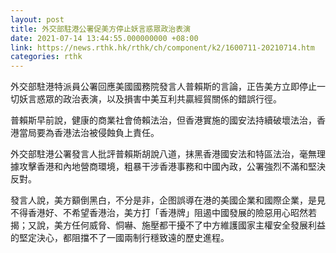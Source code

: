 ```yaml
---
layout: post
title: 外交部駐港公署促美方停止妖言惑眾政治表演
date: 2021-07-14 13:44:55.000000000 +08:00
link: https://news.rthk.hk/rthk/ch/component/k2/1600711-20210714.htm
categories: rthk
---
```


外交部駐港特派員公署回應美國國務院發言人普賴斯的言論，正告美方立即停止一切妖言惑眾的政治表演，以及損害中美互利共贏經貿關係的錯誤行徑。

普賴斯早前說，健康的商業社會倚賴法治，但香港實施的國安法持續破壞法治，香港當局要為香港法治被侵蝕負上責任。

外交部駐港公署發言人批評普賴斯胡說八道，抹黑香港國安法和特區法治，毫無理據攻擊香港和內地營商環境，粗暴干涉香港事務和中國內政，公署強烈不滿和堅決反對。

發言人說，美方顮倒黑白，不分是非，企图誤導在港的美國企業和國際企業，是見不得香港好、不希望香港治，美方打「香港牌」阻遏中國發展的險惡用心昭然若揭；又說，美方任何威脅、恫嚇、施壓都干擾不了中方維護國家主權安全發展利益的堅定決心，都阻擋不了一國兩制行穩致遠的歷史進程。
